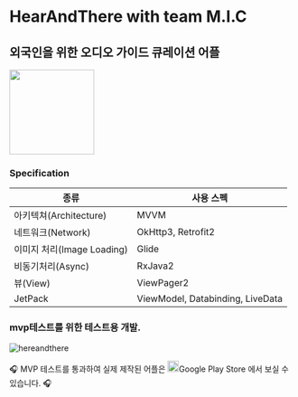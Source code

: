 # HearAndThere with team M.I.C
## 외국인을 위한 오디오 가이드 큐레이션 어플
<img width="150" height="150" src="https://user-images.githubusercontent.com/55985789/92937671-9a50c100-f486-11ea-982d-24ce06bc90ac.png">


### Specification
|종류|사용 스펙|
|------|---|
|아키텍쳐(Architecture)| MVVM|
|네트워크(Network)| OkHttp3, Retrofit2|
|이미지 처리(Image Loading)| Glide|
|비동기처리(Async)|  RxJava2|
|뷰(View)| ViewPager2|
|JetPack| ViewModel, Databinding, LiveData|


### mvp테스트를 위한 테스트용 개발.
![hereandthere](https://user-images.githubusercontent.com/55985789/99184270-fdabe780-2784-11eb-8823-fb0361f5bdab.png)

🎧 MVP 테스트를 통과하여 실제 제작된 어플은 [<image src="https://user-images.githubusercontent.com/55985789/108170001-de827480-713c-11eb-92e0-a9976a29b90e.png" width="20" height="20"/>](https://play.google.com/store/apps/details?id=com.team_mic.hear_story_android)Google Play Store 에서 보실 수 있습니다. 🎧

